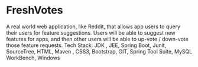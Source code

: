 # FreshVotes
A real world web application, like Reddit, that allows app users to query their users for feature suggestions.
Users will be able to suggest new features for apps, and then other users will be able to up-vote / down-vote those feature requests.
Tech Stack: JDK , JEE, Spring Boot, Junit, SourceTree, HTML, Maven , CSS3, Bootstrap, GIT, Spring Tool Suite, MySQL WorkBench, Windows
